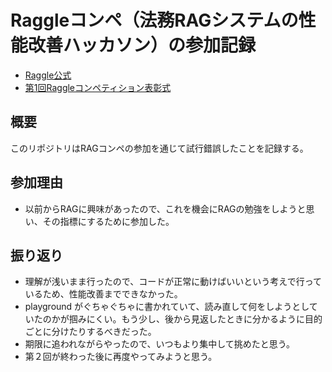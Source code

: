 # Raggleコンペ（法務RAGシステムの性能改善ハッカソン）の参加記録

- [Raggle公式](https://raggle.jp)
- [第1回Raggleコンペティション表彰式](https://www.youtube.com/watch?v=QO6aGdMLJNE)

## 概要

このリポジトリはRAGコンペの参加を通じて試行錯誤したことを記録する。

## 参加理由

- 以前からRAGに興味があったので、これを機会にRAGの勉強をしようと思い、その指標にするために参加した。

## 振り返り
- 理解が浅いまま行ったので、コードが正常に動けばいいという考えで行っているため、性能改善までできなかった。
- playground がぐちゃぐちゃに書かれていて、読み直して何をしようとしていたのかが掴みにくい。もう少し、後から見返したときに分かるように目的ごとに分けたりするべきだった。
- 期限に追われながらやったので、いつもより集中して挑めたと思う。
- 第２回が終わった後に再度やってみようと思う。